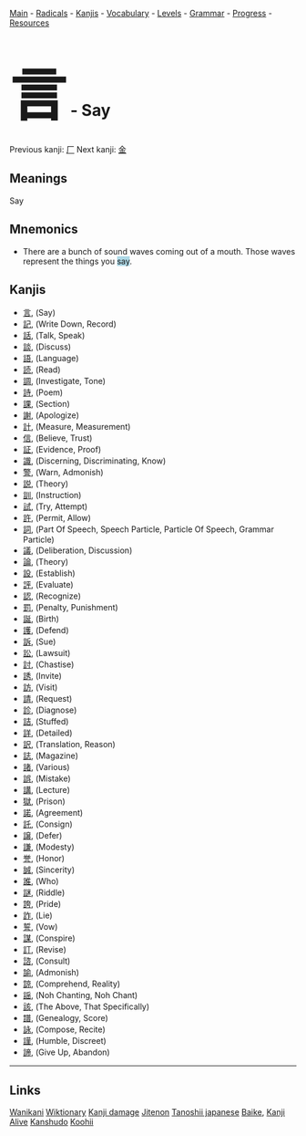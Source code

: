 <style> bigfont {font-size: 100px}</style>


[Main](../README.md) -
[Radicals](../radicals.md) -
[Kanjis](../kanjis.md) -
[Vocabulary](../vocabulary.md) -
[Levels](../levels.md) -
[Grammar](../grammar.md) - 
[Progress](../progress.md) -
[Resources](../resources.md)
# <bigfont> 言</bigfont> - Say 

Previous kanji: [厂](厂.md) Next kanji: [金](金.md) 

## Meanings
 Say
## Mnemonics
 * There are a bunch of sound waves coming out of a mouth. Those waves represent the things you <span style="background-color:#ADD8E6"> say</span>.


## Kanjis
 * [言](../kanjis/言.md), (Say)
* [記](../kanjis/記.md), (Write Down, Record)
* [話](../kanjis/話.md), (Talk, Speak)
* [談](../kanjis/談.md), (Discuss)
* [語](../kanjis/語.md), (Language)
* [読](../kanjis/読.md), (Read)
* [調](../kanjis/調.md), (Investigate, Tone)
* [詩](../kanjis/詩.md), (Poem)
* [課](../kanjis/課.md), (Section)
* [謝](../kanjis/謝.md), (Apologize)
* [計](../kanjis/計.md), (Measure, Measurement)
* [信](../kanjis/信.md), (Believe, Trust)
* [証](../kanjis/証.md), (Evidence, Proof)
* [識](../kanjis/識.md), (Discerning, Discriminating, Know)
* [警](../kanjis/警.md), (Warn, Admonish)
* [説](../kanjis/説.md), (Theory)
* [訓](../kanjis/訓.md), (Instruction)
* [試](../kanjis/試.md), (Try, Attempt)
* [許](../kanjis/許.md), (Permit, Allow)
* [詞](../kanjis/詞.md), (Part Of Speech, Speech Particle, Particle Of Speech, Grammar Particle)
* [議](../kanjis/議.md), (Deliberation, Discussion)
* [論](../kanjis/論.md), (Theory)
* [設](../kanjis/設.md), (Establish)
* [評](../kanjis/評.md), (Evaluate)
* [認](../kanjis/認.md), (Recognize)
* [罰](../kanjis/罰.md), (Penalty, Punishment)
* [誕](../kanjis/誕.md), (Birth)
* [護](../kanjis/護.md), (Defend)
* [訴](../kanjis/訴.md), (Sue)
* [訟](../kanjis/訟.md), (Lawsuit)
* [討](../kanjis/討.md), (Chastise)
* [誘](../kanjis/誘.md), (Invite)
* [訪](../kanjis/訪.md), (Visit)
* [請](../kanjis/請.md), (Request)
* [診](../kanjis/診.md), (Diagnose)
* [詰](../kanjis/詰.md), (Stuffed)
* [詳](../kanjis/詳.md), (Detailed)
* [訳](../kanjis/訳.md), (Translation, Reason)
* [誌](../kanjis/誌.md), (Magazine)
* [諸](../kanjis/諸.md), (Various)
* [誤](../kanjis/誤.md), (Mistake)
* [講](../kanjis/講.md), (Lecture)
* [獄](../kanjis/獄.md), (Prison)
* [諾](../kanjis/諾.md), (Agreement)
* [託](../kanjis/託.md), (Consign)
* [譲](../kanjis/譲.md), (Defer)
* [謙](../kanjis/謙.md), (Modesty)
* [誉](../kanjis/誉.md), (Honor)
* [誠](../kanjis/誠.md), (Sincerity)
* [誰](../kanjis/誰.md), (Who)
* [謎](../kanjis/謎.md), (Riddle)
* [誇](../kanjis/誇.md), (Pride)
* [詐](../kanjis/詐.md), (Lie)
* [誓](../kanjis/誓.md), (Vow)
* [謀](../kanjis/謀.md), (Conspire)
* [訂](../kanjis/訂.md), (Revise)
* [諮](../kanjis/諮.md), (Consult)
* [諭](../kanjis/諭.md), (Admonish)
* [諒](../kanjis/諒.md), (Comprehend, Reality)
* [謡](../kanjis/謡.md), (Noh Chanting, Noh Chant)
* [該](../kanjis/該.md), (The Above, That Specifically)
* [譜](../kanjis/譜.md), (Genealogy, Score)
* [詠](../kanjis/詠.md), (Compose, Recite)
* [謹](../kanjis/謹.md), (Humble, Discreet)
* [諦](../kanjis/諦.md), (Give Up, Abandon)



---


## Links 


[Wanikani](https://www.wanikani.com/kanji/言)
[Wiktionary](https://en.wiktionary.org/wiki/言)
[Kanji damage](http://www.kanjidamage.com/kanji/search?utf8=✓&q=言)
[Jitenon](https://jitenon.com/kanji/言)
[Tanoshii japanese](https://www.tanoshiijapanese.com/dictionary/kanji.cfm?k=言)
[Baike](https://baike.baidu.com/item/言),
[Kanji Alive](https://app.kanjialive.com/言)
[Kanshudo](https://www.kanshudo.com/searchmn?q=言)
[Koohii](https://kanji.koohii.com/study/kanji/言)
